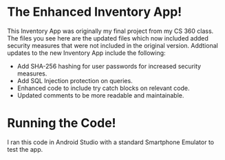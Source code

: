 # The Enhanced Inventory App!
This Inventory App was originally my final project from my CS 360 class. The files you see here are the updated files which now included added security measures
that were not included in the original version.
Addtional updates to the new Inventory App include the following:
*	Add SHA-256 hashing for user passwords for increased security measures.
*	Add SQL Injection protection on queries.
*	Enhanced code to include try catch blocks on relevant code.
*	Updated comments to be more readable and maintainable.

# Running the Code!
I ran this code in Android Studio with a standard Smartphone Emulator to test the app.

